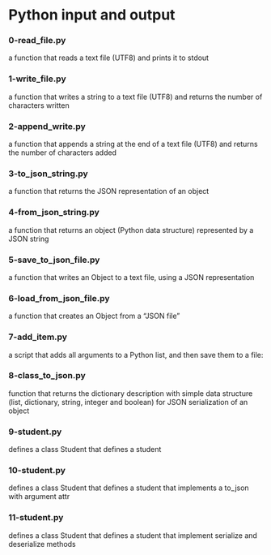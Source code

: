 # Python input and output
### 0-read_file.py
a function that reads a text file (UTF8) and prints it to stdout
### 1-write_file.py
a function that writes a string to a text file (UTF8) and returns the number of characters written
### 2-append_write.py
a function that appends a string at the end of a text file (UTF8) and returns the number of characters added
### 3-to_json_string.py
a function that returns the JSON representation of an object
### 4-from_json_string.py
a function that returns an object (Python data structure) represented by a JSON string
### 5-save_to_json_file.py
a function that writes an Object to a text file, using a JSON representation
### 6-load_from_json_file.py
a function that creates an Object from a “JSON file”
### 7-add_item.py
a script that adds all arguments to a Python list, and then save them to a file:
### 8-class_to_json.py
function that returns the dictionary description with simple data structure (list, dictionary, string, integer and boolean) for JSON serialization of an object
### 9-student.py
defines a class Student that defines a student 
### 10-student.py
defines a class Student that defines a student that implements a to_json with argument attr
### 11-student.py
defines a class Student that defines a student that implement serialize and deserialize methods
